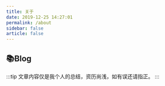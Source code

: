 ```yaml
---
title: 关于
date: 2019-12-25 14:27:01
permalink: /about
sidebar: false
article: false
---
```


## 📚Blog
:::tip
文章内容仅是我个人的总结，资历尚浅，如有误还请指正。
:::

